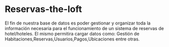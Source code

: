# Reservas-the-loft
El fin de nuestra base de datos es poder gestionar y organizar toda la información necesaria para el funcionamiento de un sistema de reservas de hotel/hoteles.
El mismo permitira cargar datos como: 
Gestión de Habitaciones,Reservas,Usuarios,Pagos,Ubicaciones entre otras.

